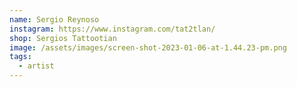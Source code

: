 ```yaml
---
name: Sergio Reynoso
instagram: https://www.instagram.com/tat2tlan/
shop: Sergios Tattootian
image: /assets/images/screen-shot-2023-01-06-at-1.44.23-pm.png
tags:
  - artist
---
```

